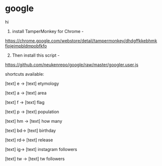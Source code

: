# google

hi

1) install TamperMonkey for Chrome -

https://chrome.google.com/webstore/detail/tampermonkey/dhdgffkkebhmkfjojejmpbldmpobfkfo

2) Then install this script -

https://github.com/neukenrepo/google/raw/master/googler.user.js


shortcuts available:

[text] e -> [text] etymology

[text] a -> [text] area

[text] f -> [text] flag

[text] p -> [text] population


[text] hm -> [text] how many

[text] bd-> [text] birthday

[text] rd-> [text] release

[text] ig-> [text] instagram followers

[text] tw -> [text] tw followers
